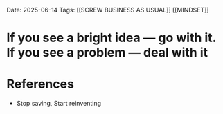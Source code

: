 Date: 2025-06-14
Tags: [[SCREW BUSINESS AS USUAL]] [[MINDSET]] 


# If you see a bright idea — go with it. If you see a problem — deal with it


# References
- Stop saving, Start reinventing
 